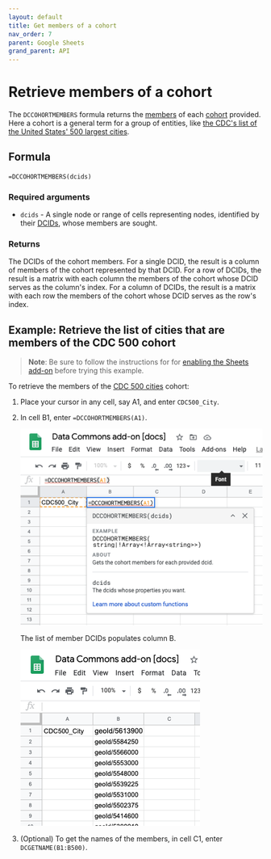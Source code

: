 ```yaml
---
layout: default
title: Get members of a cohort
nav_order: 7
parent: Google Sheets
grand_parent: API
---
```


# Retrieve members of a cohort

The `DCCOHORTMEMBERS` formula returns the [members](http://browser.datacommons.org/kg?dcid=member) of each [cohort](/glossary.html#cohort) provided. Here a cohort is a general term for a group of entities, like [the CDC's list of the United States' 500 largest cities](https://datacommons.org/browser/CDC500_City).

## Formula

```
=DCCOHORTMEMBERS(dcids)
```

### Required arguments
*    `dcids` -  A single node or range of cells representing nodes, identified by their [DCIDs](/glossary.html#dcid), whose members are sought.

### Returns

The DCIDs of the cohort members. For a single DCID, the result is a column of members of the cohort represented by that DCID. For a row of DCIDs, the result is a matrix with each column the members of the cohort whose DCID serves as the column's index. For a column of DCIDs, the result is a matrix with each row the members of the cohort whose DCID serves as the row's index.

## Example: Retrieve the list of cities that are members of the CDC 500 cohort

> **Note**: Be sure to follow the instructions for for [enabling the Sheets add-on](/api/sheets/index.html#install) before trying this example.

To retrieve the members of the [CDC 500 cities](https://datacommons.org/browser/CDC500_City) cohort:

1. Place your cursor in any cell, say A1, and enter `CDC500_City`.
1. In cell B1, enter `=DCCOHORTMEMBERS(A1)`. 

    ![DCCOHORTMEMBERS example](/assets/images/sheets/sheets_get_cohort_members_input.png)

    The list of member DCIDs populates column B.

    ![DCCOHORTMEMBERS example](/assets/images/sheets/sheets_get_cohort_members_output.png)
1. (Optional) To get the names of the members, in cell C1, enter `DCGETNAME(B1:B500)`.
